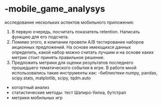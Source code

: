 # -mobile_game_analysys
исследование нескольких аспектов мобильного приложения:
1. В первую очередь, посчитать показатель retention. Написать функцию для его подсчета.
2. Помимо этого, в компании провели A/B тестирование наборов акционных предложений. На основе имеющихся данных определить, какой набор можно считать лучшим и на основе каких метрик стоит принять правильное решение.
3. Предложить метрики для оценки результатов последнего прошедшего тематического события в игре.
 В работе мной использовались такие инструменты как:
 -библиотеки numpy, pandas, scipy.stats, matplotlib, scipy, tqdm.auto
 - когортный анализ
 - статистические методы: тест Шапиро-Уилка, бутстрап
 - метрики мобильных игр
